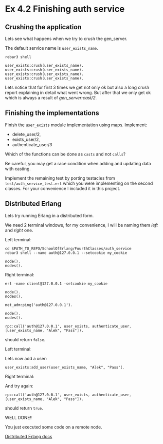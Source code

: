 # Ex 4.2 Finishing auth service


## Crushing the application

Lets see what happens when we try to crush the gen_server.

The default service name is `user_exists_name`.
```
rebar3 shell

user_exists:crush(user_exists_name).
user_exists:crush(user_exists_name).
user_exists:crush(user_exists_name).
user_exists:crush(user_exists_name).
```

Lets notice that for first 3 times we get not only ok but also a long crush report explaining in detail what went wrong.
But after that we only get ok which is always a result of *gen_server:cast/2*.

## Finishing the implementations

Finish the `user_exists` module implementation using maps.
Implement:

 - delete_user/2,
 - exists_user/2,
 - authenticate_user/3

Which  of the functions can be done as `casts` and not `calls`?

Be careful, you may get a race condition when adding and updating data with casting.

Implement the remaining test by porting testacies from `test/auth_service_test.erl` which you were implementing on the second classes.
For your convenience I included it in this project.

## Distributed Erlang

Lets try running Erlang in a distributed form.

We need 2 terminal windows, for my convenience, I will be naming them _left_ and _right_ one.

Left terminal:

```
cd $PATH_TO_REPO/SchoolOfErlang/FourthClasses/auth_service
rebar3 shell --name auth@127.0.0.1 --setcookie my_cookie

node().
nodes().
```

Right terminal:

```
erl -name client@127.0.0.1 -setcookie my_cookie

node().
nodes().

net_adm:ping('auth@127.0.0.1').

node().
nodes().

rpc:call('auth@127.0.0.1', user_exists, authenticate_user, [user_exists_name, "Alek", "Pass"]).
```

should return `false`.

Left terminal:

Lets now add a user:

```
user_exists:add_user(user_exists_name, "Alek", "Pass").
```

Right terminal:

And try again:

```
rpc:call('auth@127.0.0.1', user_exists, authenticate_user, [user_exists_name, "Alek", "Pass"]).
```

should return `true`.

WELL DONE!! 

You just executed some code on a remote node.

[Distributed Erlang docs](https://erlang.org/doc/reference_manual/distributed.html)

